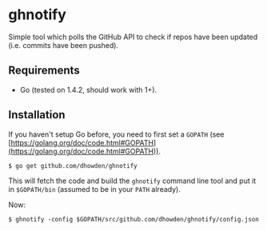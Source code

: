 # ghnotify

Simple tool which polls the GitHub API to check if repos have been updated (i.e. commits have been pushed).

## Requirements

* Go (tested on 1.4.2, should work with 1+).

## Installation

If you haven't setup Go before, you need to first set a `GOPATH` (see [https://golang.org/doc/code.html#GOPATH](https://golang.org/doc/code.html#GOPATH)).

    $ go get github.com/dhowden/ghnotify

This will fetch the code and build the `ghnotify` command line tool and put it in `$GOPATH/bin` (assumed to be in your `PATH` already).

Now:

    $ ghnotify -config $GOPATH/src/github.com/dhowden/ghnotify/config.json
